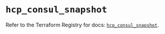 # `hcp_consul_snapshot`

Refer to the Terraform Registry for docs: [`hcp_consul_snapshot`](https://registry.terraform.io/providers/hashicorp/hcp/0.90.0/docs/resources/consul_snapshot).
